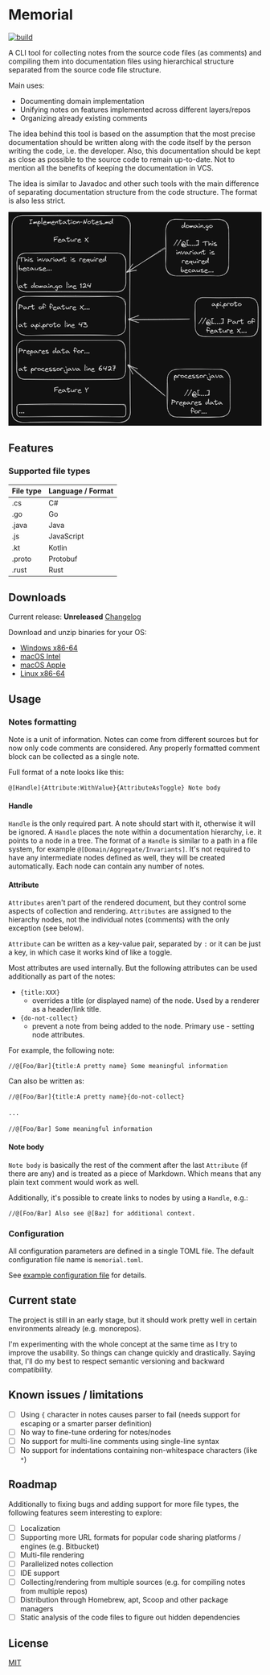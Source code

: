 # Memorial

[![build](https://github.com/Kostassoid/memorial/workflows/CICD/badge.svg)](https://github.com/Kostassoid/memorial/actions)

A CLI tool for collecting notes from the source code files (as comments) and compiling them into documentation files 
using hierarchical structure separated from the source code file structure.

Main uses:
- Documenting domain implementation
- Unifying notes on features implemented across different layers/repos
- Organizing already existing comments

The idea behind this tool is based on the assumption that the most precise documentation should be written along with
the code itself by the person writing the code, i.e. the developer. Also, this documentation should be kept as close as 
possible to the source code to remain up-to-date. Not to mention all the benefits of keeping the documentation in VCS.

The idea is similar to Javadoc and other such tools with the main difference of separating documentation structure from 
the code structure. The format is also less strict.

![example](memorial-demo.png)

## Features

### Supported file types

| File type | Language / Format | 
|-----------|-------------------|
| .cs       | C#                |
| .go       | Go                |
| .java     | Java              |
| .js       | JavaScript        |
| .kt       | Kotlin            |
| .proto    | Protobuf          |
| .rust     | Rust              |

## Downloads

Current release: **Unreleased** [Changelog](CHANGELOG.md)

Download and unzip binaries for your OS:
- [Windows x86-64](https://github.com/Kostassoid/memorial/releases/download/v0.1.0/memorial-cli-v0.1.0-x86_64-pc-windows-gnu.zip)
- [macOS Intel](https://github.com/Kostassoid/memorial/releases/download/v0.1.0/memorial-cli-v0.1.0-x86_64-apple-darwin.tar.gz)
- [macOS Apple](https://github.com/Kostassoid/memorial/releases/download/v0.1.0/memorial-cli-v0.1.0-aarch64-apple-darwin.tar.gz)
- [Linux x86-64](https://github.com/Kostassoid/memorial/releases/download/v0.1.0/memorial-cli-v0.1.0-x86_64-unknown-linux-musl.tar.gz)

## Usage

### Notes formatting

Note is a unit of information. Notes can come from different sources but for now only code comments are considered.
Any properly formatted comment block can be collected as a single note.

Full format of a note looks like this:

```
@[Handle]{Attribute:WithValue}{AttributeAsToggle} Note body
```

#### Handle

`Handle` is the only required part. A note should start with it, otherwise it will be ignored. A `Handle` places the note 
within a documentation hierarchy, i.e. it points to a node in a tree.
The format of a `Handle` is similar to a path in a file system, for example `@[Domain/Aggregate/Invariants]`. 
It's not required to have any intermediate nodes defined as well, they will be created automatically.
Each node can contain any number of notes.

#### Attribute

`Attributes` aren't part of the rendered document, but they control some aspects of collection and rendering. `Attributes`
are assigned to the hierarchy nodes, not the individual notes (comments) with the only exception (see below).

`Attribute` can be written as a key-value pair, separated by `:` or it can be just a key, in which case it works kind of
like a toggle.

Most attributes are used internally. But the following attributes can be used additionally as part of the notes:

- `{title:XXX}`
  - overrides a title (or displayed name) of the node. Used by a renderer as a header/link title.
- `{do-not-collect}`
  - prevent a note from being added to the node. Primary use - setting node attributes.

For example, the following note:

```
//@[Foo/Bar]{title:A pretty name} Some meaningful information
```

Can also be written as:

```
//@[Foo/Bar]{title:A pretty name}{do-not-collect}

...

//@[Foo/Bar] Some meaningful information
```

#### Note body

`Note body` is basically the rest of the comment after the last `Attribute` (if there are any) and is treated as a piece
of Markdown. Which means that any plain text comment would work as well.

Additionally, it's possible to create links to nodes by using a `Handle`, e.g.:

```
//@[Foo/Bar] Also see @[Baz] for additional context.
```

### Configuration

All configuration parameters are defined in a single TOML file. The default configuration file name is `memorial.toml`.

See [example configuration file](memorial-example.toml) for details.

## Current state

The project is still in an early stage, but it should work pretty well in certain environments already (e.g. monorepos).

I'm experimenting with the whole concept at the same time as I try to improve the usability. So things can change
quickly and drastically. Saying that, I'll do my best to respect semantic versioning and backward compatibility.

## Known issues / limitations

- [ ] Using `{` character in notes causes parser to fail (needs support for escaping or a smarter parser definition)
- [ ] No way to fine-tune ordering for notes/nodes
- [ ] No support for multi-line comments using single-line syntax
- [ ] No support for indentations containing non-whitespace characters (like `*`)

## Roadmap

Additionally to fixing bugs and adding support for more file types, the following features seem interesting to explore:

- [ ] Localization
- [ ] Supporting more URL formats for popular code sharing platforms / engines (e.g. Bitbucket)
- [ ] Multi-file rendering
- [ ] Parallelized notes collection
- [ ] IDE support
- [ ] Collecting/rendering from multiple sources (e.g. for compiling notes from multiple repos)
- [ ] Distribution through Homebrew, apt, Scoop and other package managers
- [ ] Static analysis of the code files to figure out hidden dependencies

## License

[MIT](LICENSE)
